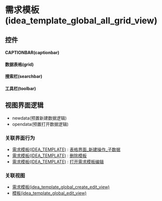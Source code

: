 # 需求模板(idea_template_global_all_grid_view)  <!-- {docsify-ignore-all} -->



## 控件
#### CAPTIONBAR(captionbar)
#### 数据表格(grid)
#### 搜索栏(searchbar)
#### 工具栏(toolbar)

## 视图界面逻辑
  * newdata(预置新建数据逻辑)
  * opendata(预置打开数据逻辑)


### 关联界面行为
  * [需求模板(IDEA_TEMPLATE)](module/ProdMgmt/idea_template) : [表格界面_新建操作_子数据](module/ProdMgmt/idea_template#界面行为)
  * [需求模板(IDEA_TEMPLATE)](module/ProdMgmt/idea_template) : [删除模板](module/ProdMgmt/idea_template#界面行为)
  * [需求模板(IDEA_TEMPLATE)](module/ProdMgmt/idea_template) : [打开需求模板编辑](module/ProdMgmt/idea_template#界面行为)

### 关联视图
  * [需求模板(idea_template_global_create_edit_view)](app/view/idea_template_global_create_edit_view)
  * [模板(idea_template_global_edit_view)](app/view/idea_template_global_edit_view)

<script>
 const { createApp } = Vue
  createApp({
    data() {
      return {

      }
    }
  }).use(ElementPlus).mount('#app')
</script>